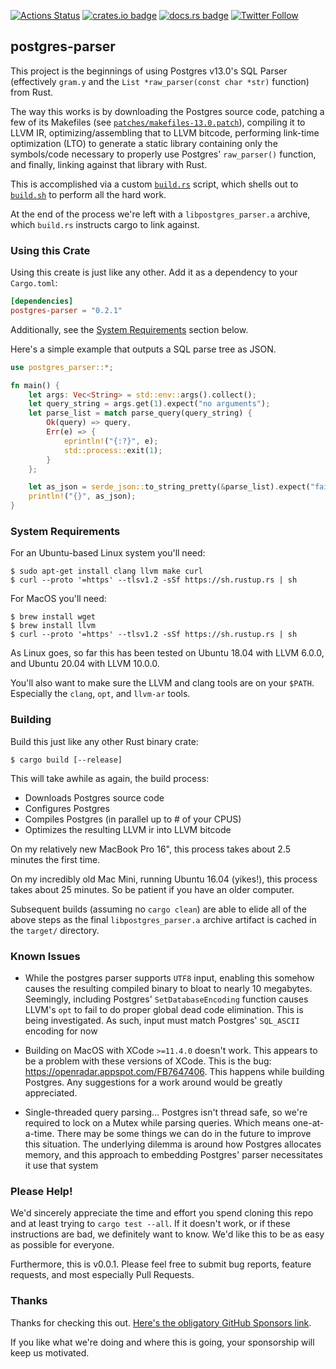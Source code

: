 [![Actions Status](https://github.com/zombodb/postgres-parser/workflows/cargo%20test%20--all/badge.svg)](https://github.com/zombodb/postgres-parser/actions)
[![crates.io badge](https://img.shields.io/crates/v/postgres-parser.svg)](https://crates.io/crates/postgres-parser)
[![docs.rs badge](https://docs.rs/postgres-parser/badge.svg)](https://docs.rs/postgres-parser)
[![Twitter Follow](https://img.shields.io/twitter/follow/zombodb.svg?style=flat)](https://twitter.com/zombodb)  

## postgres-parser


This project is the beginnings of using Postgres v13.0's SQL Parser
(effectively `gram.y` and the `List *raw_parser(const char *str)` function)
from Rust.

The way this works is by downloading the Postgres source code, patching
a few of its Makefiles (see [`patches/makefiles-13.0.patch`](patches/makefiles-12.3.patch)),
compiling it to LLVM IR, optimizing/assembling that to LLVM bitcode, performing
link-time optimization (LTO) to generate a static library containing only the symbols/code
necessary to properly use Postgres' `raw_parser()` function, and finally, 
linking against that library with Rust.

This is accomplished via a custom [`build.rs`](build.rs) script, which 
shells out to [`build.sh`](build.sh) to perform all the hard work.

At the end of the process we're left with a `libpostgres_parser.a` archive, which
`build.rs` instructs cargo to link against.

### Using this Crate

Using this create is just like any other.  Add it as a dependency to your `Cargo.toml`:

```toml
[dependencies]
postgres-parser = "0.2.1"
```

Additionally, see the [System Requirements](#System+Requirements) section below.

Here's a simple example that outputs a SQL parse tree as JSON.

```rust
use postgres_parser::*;

fn main() {
    let args: Vec<String> = std::env::args().collect();
    let query_string = args.get(1).expect("no arguments");
    let parse_list = match parse_query(query_string) {
        Ok(query) => query,
        Err(e) => {
            eprintln!("{:?}", e);
            std::process::exit(1);
        }
    };

    let as_json = serde_json::to_string_pretty(&parse_list).expect("failed to convert to json");
    println!("{}", as_json);
}
```

### System Requirements

For an Ubuntu-based Linux system you'll need:

```shell script
$ sudo apt-get install clang llvm make curl
$ curl --proto '=https' --tlsv1.2 -sSf https://sh.rustup.rs | sh
```

For MacOS you'll need:

```shell script
$ brew install wget
$ brew install llvm
$ curl --proto '=https' --tlsv1.2 -sSf https://sh.rustup.rs | sh
```

As Linux goes, so far this has been tested on Ubuntu 18.04 with LLVM 6.0.0, and
Ubuntu 20.04 with LLVM 10.0.0.

You'll also want to make sure the LLVM and clang tools are on your `$PATH`.
Especially the `clang`, `opt`, and `llvm-ar` tools.

### Building

Build this just like any other Rust binary crate:

```shell script
$ cargo build [--release]
```

This will take awhile as again, the build process:

 - Downloads Postgres source code
 - Configures Postgres
 - Compiles Postgres (in parallel up to # of your CPUS)
 - Optimizes the resulting LLVM ir into LLVM bitcode

On my relatively new MacBook Pro 16", this process takes about 2.5 minutes the first
time.  

On my incredibly old Mac Mini, running Ubuntu 16.04 (yikes!), this process takes about
25 minutes.  So be patient if you have an older computer.

Subsequent builds (assuming no `cargo clean`) are able to elide all of the above 
steps as the final `libpostgres_parser.a` archive artifact is cached in the `target/`
directory.


### Known Issues

- While the postgres parser supports `UTF8` input, enabling this somehow causes the resulting compiled binary to bloat to nearly 
10 megabytes.  Seemingly, including Postgres' `SetDatabaseEncoding` function causes LLVM's `opt` to fail to
do proper global dead code elimination.  This is being investigated.  As such, input must match Postgres' `SQL_ASCII` encoding for now

- Building on MacOS with XCode `>=11.4.0` doesn't work.  This appears to be a problem with these versions
of XCode.  This is the bug: https://openradar.appspot.com/FB7647406.  This happens while building Postgres.
Any suggestions for a work around would be greatly appreciated.

- Single-threaded query parsing... Postgres isn't thread safe, so we're required to lock on a Mutex while
parsing queries.  Which means one-at-a-time.  There may be some things we can do in the future to improve
this situation.  The underlying dilemma is around how Postgres allocates memory, and this approach to
embedding Postgres' parser necessitates it use that system

### Please Help!

We'd sincerely appreciate the time and effort you spend cloning this repo and at
least trying to `cargo test --all`.  If it doesn't work, or if these instructions are bad, 
we definitely want to know.  We'd like this to be as easy as possible for everyone.

Furthermore, this is v0.0.1.  Please feel free to submit bug reports, feature requests, and
most especially Pull Requests.

### Thanks

Thanks for checking this out.  [Here's the obligatory GitHub Sponsors link](https://github.com/sponsors/eeeebbbbrrrr).
  
If you like what we're doing and where this is going, your sponsorship will keep us 
motivated.

